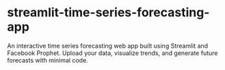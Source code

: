 # streamlit-time-series-forecasting-app
An interactive time series forecasting web app built using Streamlit and Facebook Prophet. Upload your data, visualize trends, and generate future forecasts with minimal code.
